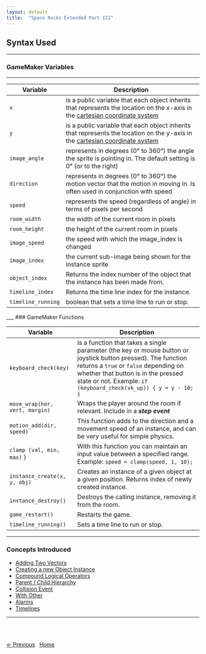 ```yaml
---
layout: default
title:  "Space Rocks Extended Part III"
---
```


## Syntax Used  
___ 
### GameMaker Variables 
___ 
<div class="table table-striped">
<div markdown = "1">


| Variable | Description |
| -------- | -------- | 
| ``` x ```  | is a public variable that each object inherits that represents the location on the x-axis in the [cartesian coordinate system](CaretesianCoordinateSystem.md) |
| ``` y ```   | is a public variable that each object inherits that represents the location on the y-axis in the [cartesian coordinate system](CaretesianCoordinateSystem.md) |
| ``` image_angle ```   | represents in degrees (0&deg;  to 360&deg;) the angle the sprite is pointing in.  The default setting is 0&deg; (or to the right) |
| ``` direction ```   | represents in degrees (0&deg;  to 360&deg;) the motion vector that the motion in moving in.  Is often used in conjunction with speed |
| ``` speed ```   | represents the speed (regardless of angle) in terms of pixels per second |
| ``` room_width ```   | the width of the current room in pixels |
| ``` room_height ```   | the height of the current room in pixels |
| ``` image_speed ```   | the speed with which the image_index is changed |
| ``` image_index ```   | the current sub-image being shown for the instance sprite |
| ``` object_index ``` | Returns the index number of the object that the instance has been made from.|
| ``` timeline_index ``` | Returns the time line index for the instance. |
| ``` timeline_running ``` | boolean that sets a time line to run or stop. |



</div>
</div>
___ 
### GameMaker Functions
<div class="table table-striped">
<div markdown = "1">


| Variable | Description |
| -------- | -------- | 
| ``` keyboard_check(key) ```  | Is a function that takes a single parameter (the key or mouse button or joystick button pressed).  The function returns a ``` true ``` or ``` false ``` depending on whether that button is in the pressed state or not. Example: ``` if (keyboard_check(vk_up)) { y = y - 10; } ``` |
| ``` move_wrap(hor, vert, margin) ``` | Wraps the player around the room if relevant.  Include in a **_step event_** |
| ``` motion_add(dir, speed) ``` | This function adds to the direction and a movement speed of an instance, and can be very useful for simple physics. |
| ``` clamp (val, min, max) ``` } | With this function you can maintain an input value between a specified range. Example: ``` speed = clamp(speed, 1, 10); ``` |
| ``` instance_create(x, y, obj) ``` | Creates an instance of a given object at a given position. Returns index of newly created instance. | 
| ``` instance_destroy() ``` | Destroys the calling instance, removing it from the room. | 
| ``` game_restart() ``` | Restarts the game. |
| ``` timeline_running() ``` | Sets a time line to run or stop. |


___ 
### Concepts Introduced  
* [Adding Two Vectors](../FirstGame/SpaceRocks_2.html#adding-two-vectors) 
* [Creating a new Object Instance](../FirstGame/SpaceRocks_3.html#creating-a-new-object-instance)  
* [Compound Logical Operators](../FirstGame/SpaceRocks_3.html#compound-logical-operators) 
* [Parent / Child Hierarchy](../FirstGame/SpaceRocks_4.html#parent--child-hierarchy)  
* [Collision Event](../FirstGame/SpaceRocks_4.html#collision-event)  
* [With Other](../FirstGame/SpaceRocks_5.html#with-other)  
* [Alarms](../FirstGame/SpaceRocks_4.html#alarms)  
* [Timelines](SpaceRocksExtended_2.html#timelines)  

___ 
<br /><br>

[<- Previous](SpaceRocksExtended_2.html)&nbsp;&nbsp;&nbsp;[Home](../README.md)  

<br />  
<br />  
<br />  
<br /> 